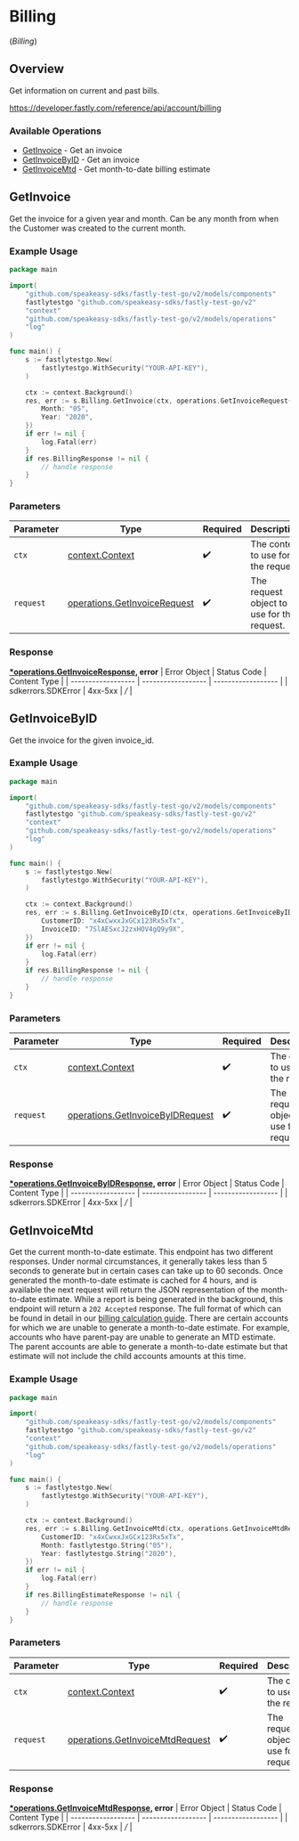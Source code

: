 # Billing
(*Billing*)

## Overview

Get information on current and past bills.

<https://developer.fastly.com/reference/api/account/billing>
### Available Operations

* [GetInvoice](#getinvoice) - Get an invoice
* [GetInvoiceByID](#getinvoicebyid) - Get an invoice
* [GetInvoiceMtd](#getinvoicemtd) - Get month-to-date billing estimate

## GetInvoice

Get the invoice for a given year and month. Can be any month from when the Customer was created to the current month.

### Example Usage

```go
package main

import(
	"github.com/speakeasy-sdks/fastly-test-go/v2/models/components"
	fastlytestgo "github.com/speakeasy-sdks/fastly-test-go/v2"
	"context"
	"github.com/speakeasy-sdks/fastly-test-go/v2/models/operations"
	"log"
)

func main() {
    s := fastlytestgo.New(
        fastlytestgo.WithSecurity("YOUR-API-KEY"),
    )

    ctx := context.Background()
    res, err := s.Billing.GetInvoice(ctx, operations.GetInvoiceRequest{
        Month: "05",
        Year: "2020",
    })
    if err != nil {
        log.Fatal(err)
    }
    if res.BillingResponse != nil {
        // handle response
    }
}
```

### Parameters

| Parameter                                                                    | Type                                                                         | Required                                                                     | Description                                                                  |
| ---------------------------------------------------------------------------- | ---------------------------------------------------------------------------- | ---------------------------------------------------------------------------- | ---------------------------------------------------------------------------- |
| `ctx`                                                                        | [context.Context](https://pkg.go.dev/context#Context)                        | :heavy_check_mark:                                                           | The context to use for the request.                                          |
| `request`                                                                    | [operations.GetInvoiceRequest](../../models/operations/getinvoicerequest.md) | :heavy_check_mark:                                                           | The request object to use for the request.                                   |


### Response

**[*operations.GetInvoiceResponse](../../models/operations/getinvoiceresponse.md), error**
| Error Object       | Status Code        | Content Type       |
| ------------------ | ------------------ | ------------------ |
| sdkerrors.SDKError | 4xx-5xx            | */*                |

## GetInvoiceByID

Get the invoice for the given invoice_id.

### Example Usage

```go
package main

import(
	"github.com/speakeasy-sdks/fastly-test-go/v2/models/components"
	fastlytestgo "github.com/speakeasy-sdks/fastly-test-go/v2"
	"context"
	"github.com/speakeasy-sdks/fastly-test-go/v2/models/operations"
	"log"
)

func main() {
    s := fastlytestgo.New(
        fastlytestgo.WithSecurity("YOUR-API-KEY"),
    )

    ctx := context.Background()
    res, err := s.Billing.GetInvoiceByID(ctx, operations.GetInvoiceByIDRequest{
        CustomerID: "x4xCwxxJxGCx123Rx5xTx",
        InvoiceID: "7SlAESxcJ2zxHOV4gQ9y9X",
    })
    if err != nil {
        log.Fatal(err)
    }
    if res.BillingResponse != nil {
        // handle response
    }
}
```

### Parameters

| Parameter                                                                            | Type                                                                                 | Required                                                                             | Description                                                                          |
| ------------------------------------------------------------------------------------ | ------------------------------------------------------------------------------------ | ------------------------------------------------------------------------------------ | ------------------------------------------------------------------------------------ |
| `ctx`                                                                                | [context.Context](https://pkg.go.dev/context#Context)                                | :heavy_check_mark:                                                                   | The context to use for the request.                                                  |
| `request`                                                                            | [operations.GetInvoiceByIDRequest](../../models/operations/getinvoicebyidrequest.md) | :heavy_check_mark:                                                                   | The request object to use for the request.                                           |


### Response

**[*operations.GetInvoiceByIDResponse](../../models/operations/getinvoicebyidresponse.md), error**
| Error Object       | Status Code        | Content Type       |
| ------------------ | ------------------ | ------------------ |
| sdkerrors.SDKError | 4xx-5xx            | */*                |

## GetInvoiceMtd

Get the current month-to-date estimate. This endpoint has two different responses. Under normal circumstances, it generally takes less than 5 seconds to generate but in certain cases can take up to 60 seconds. Once generated the month-to-date estimate is cached for 4 hours, and is available the next request will return the JSON representation of the month-to-date estimate. While a report is being generated in the background, this endpoint will return a `202 Accepted` response. The full format of which can be found in detail in our [billing calculation guide](https://docs.fastly.com/en/guides/how-we-calculate-your-bill). There are certain accounts for which we are unable to generate a month-to-date estimate. For example, accounts who have parent-pay are unable to generate an MTD estimate. The parent accounts are able to generate a month-to-date estimate but that estimate will not include the child accounts amounts at this time.

### Example Usage

```go
package main

import(
	"github.com/speakeasy-sdks/fastly-test-go/v2/models/components"
	fastlytestgo "github.com/speakeasy-sdks/fastly-test-go/v2"
	"context"
	"github.com/speakeasy-sdks/fastly-test-go/v2/models/operations"
	"log"
)

func main() {
    s := fastlytestgo.New(
        fastlytestgo.WithSecurity("YOUR-API-KEY"),
    )

    ctx := context.Background()
    res, err := s.Billing.GetInvoiceMtd(ctx, operations.GetInvoiceMtdRequest{
        CustomerID: "x4xCwxxJxGCx123Rx5xTx",
        Month: fastlytestgo.String("05"),
        Year: fastlytestgo.String("2020"),
    })
    if err != nil {
        log.Fatal(err)
    }
    if res.BillingEstimateResponse != nil {
        // handle response
    }
}
```

### Parameters

| Parameter                                                                          | Type                                                                               | Required                                                                           | Description                                                                        |
| ---------------------------------------------------------------------------------- | ---------------------------------------------------------------------------------- | ---------------------------------------------------------------------------------- | ---------------------------------------------------------------------------------- |
| `ctx`                                                                              | [context.Context](https://pkg.go.dev/context#Context)                              | :heavy_check_mark:                                                                 | The context to use for the request.                                                |
| `request`                                                                          | [operations.GetInvoiceMtdRequest](../../models/operations/getinvoicemtdrequest.md) | :heavy_check_mark:                                                                 | The request object to use for the request.                                         |


### Response

**[*operations.GetInvoiceMtdResponse](../../models/operations/getinvoicemtdresponse.md), error**
| Error Object       | Status Code        | Content Type       |
| ------------------ | ------------------ | ------------------ |
| sdkerrors.SDKError | 4xx-5xx            | */*                |
